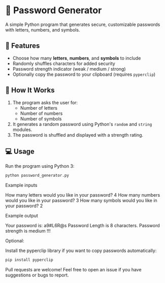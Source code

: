 # 🔐 Password Generator

A simple Python program that generates secure, customizable passwords with letters, numbers, and symbols.

## 📌 Features

- Choose how many **letters**, **numbers**, and **symbols** to include
- Randomly shuffles characters for added security
- Password strength indicator (weak / medium / strong)
- Optionally copy the password to your clipboard (requires `pyperclip`)

## 🧪 How It Works

1. The program asks the user for:
   - Number of letters
   - Number of numbers
   - Number of symbols
2. It generates a random password using Python's `random` and `string` modules.
3. The password is shuffled and displayed with a strength rating.

## 💻 Usage

Run the program using Python 3:


```bash
python password_generator.py
```

Example inputs

How many letters would you like in your password?
4
How many numbers would you like in your password?
3
How many symbols would you like in your password?
2


Example output

Your password is: a9#L6R@s
Password Length is 8 characters.
Password strength is medium !!!

Optional:

Install the pyperclip library if you want to copy passwords automatically:

```bash
pip install pyperclip
```

Pull requests are welcome! Feel free to open an issue if you have suggestions or bugs to report.
